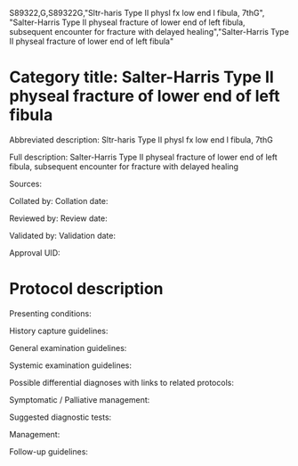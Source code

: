 S89322,G,S89322G,"Sltr-haris Type II physl fx low end l fibula, 7thG", "Salter-Harris Type II physeal fracture of lower end of left fibula, subsequent encounter for fracture with delayed healing","Salter-Harris Type II physeal fracture of lower end of left fibula"
# Category title: Salter-Harris Type II physeal fracture of lower end of left fibula

Abbreviated description: Sltr-haris Type II physl fx low end l fibula, 7thG

Full description: Salter-Harris Type II physeal fracture of lower end of left fibula, subsequent encounter for fracture with delayed healing

Sources:

Collated by:
Collation date:

Reviewed by:
Review date:

Validated by:
Validation date:

Approval UID:

# Protocol description

Presenting conditions:

History capture guidelines:

General examination guidelines:

Systemic examination guidelines:

Possible differential diagnoses with links to related protocols:

Symptomatic / Palliative management:

Suggested diagnostic tests:

Management:

Follow-up guidelines:
